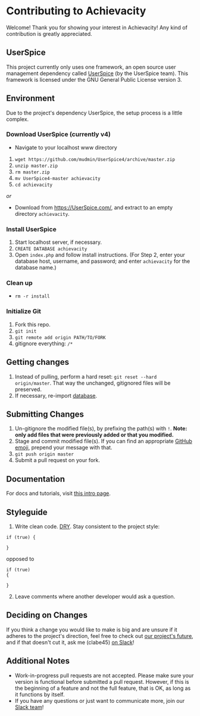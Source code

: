 # Contributing to Achievacity
Welcome! Thank you for showing your interest in Achievacity! Any kind of contribution is greatly appreciated.

## UserSpice
This project currently only uses one framework, an open source user management dependency called [UserSpice](https://userspice.com) (by the UserSpice team). This framework is licensed under the GNU General Public License version 3.

## Environment
Due to the project's dependency UserSpice, the setup process is a little complex.

### Download UserSpice (currently v4)
- Navigate to your localhost www directory

1. `wget https://github.com/mudmin/UserSpice4/archive/master.zip`
2. `unzip master.zip`
3. `rm master.zip`
4. `mv UserSpice4-master achievacity`
5. `cd achievacity`

*or*

- Download from https://UserSpice.com/, and extract to an empty directory `achievacity`.

### Install UserSpice
1. Start localhost server, if necessary.
2. `CREATE DATABASE achievacity`
3. Open `index.php` and follow install instructions. (For Step 2, enter your database host, username, and password; and enter `achievacity` for the database name.)

### Clean up
- `rm -r install`

### Initialize Git
1. Fork this repo.
2. `git init`
3. `git remote add origin PATH/TO/FORK`
4. gitignore everything: `/*`

## Getting changes
1. Instead of pulling, perform a hard reset: `git reset --hard origin/master`. That way the unchanged, gitignored files will be preserved.
2. If necessary, re-import [database](.db/achievacity.sql).

## Submitting Changes
1. Un-gitignore the modified file(s), by prefixing the path(s) with `!`. **Note: only add files that were previously added or that you modified.**
2. Stage and commit modified file(s). If you can find an appropriate [GitHub emoji](https://gitmoji.carloscuesta.me), prepend your message with that.
3. `git push origin master`
4. Submit a pull request on your fork.

## Documentation
For docs and tutorials, visit [this intro page](https://clabe45.github.io/projects/achievacity/tutorials/intro).

## Styleguide
1. Write clean code. [DRY](https://en.wikipedia.org/wiki/Don%27t_repeat_yourself). Stay consistent to the project style:
```
if (true) {

}
```

opposed to

```
if (true)
{

}
```

2. Leave comments where another developer would ask a question.

## Deciding on Changes
If you think a change you would like to make is big and are unsure if it adheres to the project's direction, feel free to check out [our project's future](.future), and if that doesn't cut it, ask me (clabe45) [on Slack][slack]!

## Additional Notes
- Work-in-progress pull requests are not accepted. Please make sure your version is functional before submitted a pull request. However, if this is the beginning of a feature and not the full feature, that is OK, as long as it functions by itself.
- If you have any questions or just want to communicate more, join our [Slack team][slack]!

[slack]: https://join.slack.com/t/achievacity/shared_invite/enQtNDEyNjM2ODQ3OTIxLWVlOTYxOGNiODAwOWJmNGI3MDFlOWZlZWI5MGMxZTZjYmM4NGMzMmQyMzFjMWUzMGNkYzE0MmEyNjM3ZmQxMjA
